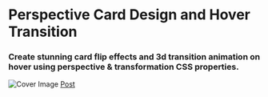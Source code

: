 # Perspective Card Design and Hover Transition

### Create stunning card flip effects and 3d transition animation on hover using perspective & transformation CSS properties.

![Cover Image](https://designdrastic.com/uploads/perspective-card-design-and-hover-transition-hero.png)
[Post](https://designdrastic.com/snippet/perspective-card-design-and-hover-transition)
